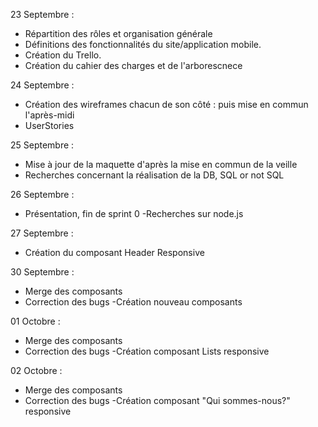 23 Septembre : 

- Répartition des rôles et organisation générale
- Définitions des fonctionnalités du site/application mobile.
- Création du Trello.
- Création du cahier des charges et de l'arborescnece

24 Septembre :

- Création des wireframes chacun de son côté : puis mise en commun l'après-midi
- UserStories

25 Septembre :

- Mise à jour de la maquette d'après la mise en commun de la veille
- Recherches concernant la réalisation de la DB, SQL or not SQL

26 Septembre :

- Présentation, fin de sprint 0
-Recherches sur node.js

27 Septembre :

- Création du composant Header Responsive

30 Septembre :

- Merge des composants
- Correction des bugs
-Création nouveau composants 

01 Octobre :

- Merge des composants
- Correction des bugs
-Création composant Lists responsive

02 Octobre :

- Merge des composants
- Correction des bugs
-Création composant "Qui sommes-nous?" responsive